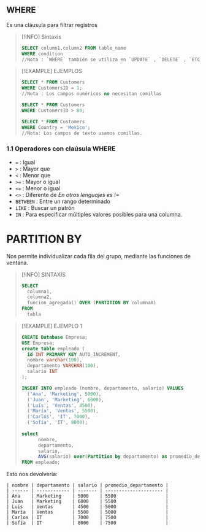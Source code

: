 ## WHERE
Es una cláusula para filtrar registros

>[!INFO] Sintaxis
>```SQL
>SELECT column1,column2 FROM table_name
>WHERE condition
>//Nota : `WHERE` también se utiliza en `UPDATE` , `DELETE` , `ETC`.
>```

>[!EXAMPLE] EJEMPLOS
>```SQL
>SELECT * FROM Customers
>WHERE CustomersID = 1;
>//Nota : Los campos numéricos no necesitan comillas
>
>SELECT * FROM Customers
>WHERE CustomersID > 80;
>
>SELECT * FROM Customers
>WHERE Country = 'Mexico';
>//Nota: Los campos de texto usamos comillas.
>```

### 1.1 Operadores con claúsula WHERE
- `=` : Igual
- `>` : Mayor que
- `<` : Menor que 
- `>=` : Mayor o igual
- `<=` : Menor o igual
- `<>` : Diferente de *En otros lenguajes es !=*
- `BETWEEN` : Entre un rango determinado
- `LIKE` : Buscar un patrón
- `IN` : Para especificar múltiples valores posibles para una columna.

# PARTITION BY
Nos permite individualizar cada fila del grupo, mediante las funciones de ventana.

>[!INFO] SINTAXIS
>```SQL
>SELECT
>	columna1,
>	columna2,
>	funcion_agregada() OVER (PARTITION BY columnaX)
>FROM
> 	tabla
>```

>[!EXAMPLE] EJEMPLO 1
>```SQL
>CREATE Database Empresa; 
>USE Empresa; 
>create table empleado ( 
>	id INT PRIMARY KEY AUTO_INCREMENT, 
>	nombre varchar(100), 
>	departamento VARCHAR(100), 
>	salario INT 
>); 
>
>INSERT INTO empleado (nombre, departamento, salario) VALUES 
>	('Ana', 'Marketing', 5000), 
>	('Juan', 'Marketing', 6000), 
>	('Luis', 'Ventas', 4500), 
>	('María', 'Ventas', 5500), 
>	('Carlos', 'IT', 7000), 
>	('Sofía', 'IT', 8000);
>	 
>select 
>		nombre, 
>		departamento, 
>		salario, 
>		AVG(salario) over(Partition by departamento) as promedio_departamento 
>FROM empleado;
>```

Esto nos devolvería:

```
| nombre | departamento | salario | promedio_departamento |
| ------ | ------------ | ------- | --------------------- |
| Ana    | Marketing    | 5000    | 5500                  |
| Juan   | Marketing    | 6000    | 5500                  |
| Luis   | Ventas       | 4500    | 5000                  |
| María  | Ventas       | 5500    | 5000                  |
| Carlos | IT           | 7000    | 7500                  |
| Sofía  | IT           | 8000    | 7500                  |
```


